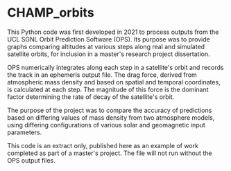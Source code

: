 # CHAMP_orbits

This Python code was first developed in 2021 to process outputs from the UCL SGNL Orbit Prediction Software (OPS). Its purpose was to provide graphs comparing altitudes at various steps along real and simulated satellite orbits, for inclusion in a master's research project dissertation. 

OPS numerically integrates along each step in a satellite's orbit and records the track in an ephemeris output file. The drag force, derived from atmospheric mass density and based on spatial and temporal coordinates, is calculated at each step. The magnitude of this force is the dominant factor determining the rate of decay of the satellite's orbit. 

The purpose of the project was to compare the accuracy of predictions based on differing values of mass density from two atmosphere models, using differing configurations of various solar and geomagnetic input parameters.

This code is an extract only, published here as an example of work completed as part of a master's project. The file will not run without the OPS output files.

